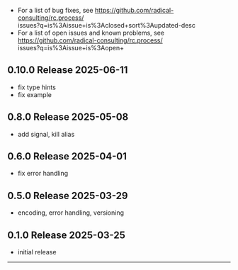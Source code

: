 
  - For a list of bug fixes, see
    https://github.com/radical-consulting/rc.process/ \
            issues?q=is%3Aissue+is%3Aclosed+sort%3Aupdated-desc
  - For a list of open issues and known problems, see
    https://github.com/radical-consulting/rc.process/ \
            issues?q=is%3Aissue+is%3Aopen+

0.10.0  Release                                                       2025-06-11
--------------------------------------------------------------------------------

  - fix type hints
  - fix example


0.8.0  Release                                                        2025-05-08
--------------------------------------------------------------------------------

  - add signal, kill alias


0.6.0  Release                                                        2025-04-01
--------------------------------------------------------------------------------

  - fix error handling


0.5.0  Release                                                        2025-03-29
--------------------------------------------------------------------------------

  - encoding, error handling, versioning


0.1.0  Release                                                        2025-03-25
--------------------------------------------------------------------------------

  - initial release


--------------------------------------------------------------------------------

